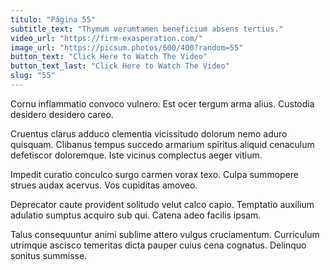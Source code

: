 ```yaml
---
titulo: "Página 55"
subtitle_text: "Thymum verumtamen beneficium absens tertius."
video_url: "https://firm-exasperation.com/"
image_url: "https://picsum.photos/600/400?random=55"
button_text: "Click Here to Watch The Video"
button_text_last: "Click Here to Watch The Video"
slug: "55"
---
```


Cornu inflammatio convoco vulnero. Est ocer tergum arma alius. Custodia desidero desidero careo.

Cruentus clarus adduco clementia vicissitudo dolorum nemo aduro quisquam. Clibanus tempus succedo armarium spiritus aliquid cenaculum defetiscor doloremque. Iste vicinus complectus aeger vitium.

Impedit curatio conculco surgo carmen vorax texo. Culpa summopere strues audax acervus. Vos cupiditas amoveo.

Deprecator caute provident solitudo velut calco capio. Temptatio auxilium adulatio sumptus acquiro sub qui. Catena adeo facilis ipsam.

Talus consequuntur animi sublime attero vulgus cruciamentum. Curriculum utrimque ascisco temeritas dicta pauper cuius cena cognatus. Delinquo sonitus summisse.
